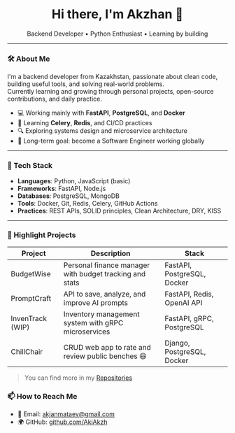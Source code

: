 <h1 align="center">Hi there, I'm Akzhan 👋</h1>
<p align="center">
  Backend Developer • Python Enthusiast • Learning by building
</p>

---

### 🛠 About Me

I'm a backend developer from Kazakhstan, passionate about clean code, building useful tools, and solving real-world problems.  
Currently learning and growing through personal projects, open-source contributions, and daily practice.

- 💻 Working mainly with **FastAPI**, **PostgreSQL**, and **Docker**
- 🔁 Learning **Celery**, **Redis**, and CI/CD practices
- 🔍 Exploring systems design and microservice architecture
- 🎯 Long-term goal: become a Software Engineer working globally
---

### 🧩 Tech Stack

- **Languages**: Python, JavaScript (basic)
- **Frameworks**: FastAPI, Node.js
- **Databases**: PostgreSQL, MongoDB
- **Tools**: Docker, Git, Redis, Celery, GitHub Actions
- **Practices**: REST APIs, SOLID principles, Clean Architecture, DRY, KISS

---

### 🚧 Highlight Projects

| Project         | Description                                               | Stack                            |
|-----------------|-----------------------------------------------------------|----------------------------------|
| BudgetWise      | Personal finance manager with budget tracking and stats  | FastAPI, PostgreSQL, Docker      |
| PromptCraft     | API to save, analyze, and improve AI prompts              | FastAPI, Redis, OpenAI API       |
| InvenTrack (WIP)| Inventory management system with gRPC microservices       | FastAPI, gRPC, PostgreSQL        |
| ChillChair      | CRUD web app to rate and review public benches 😄         | Django, PostgreSQL, Docker       |

> You can find more in my [Repositories](https://github.com/AkiAkzh?tab=repositories)



### 📫 How to Reach Me

- 📧 Email: akjanmataev@gmail.com  
- 🌍 GitHub: [github.com/AkiAkzh](https://github.com/AkiAkzh)
